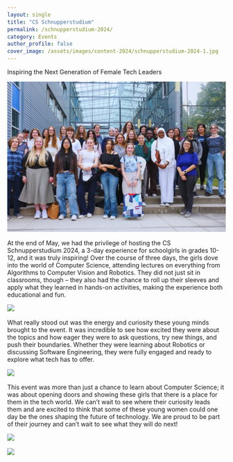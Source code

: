 ```yaml
---
layout: single
title: "CS Schnupperstudium"
permalink: /schnupperstudium-2024/
category: Events
author_profile: false
cover_image: /assets/images/content-2024/schnupperstudium-2024-1.jpg
---
```


Inspiring the Next Generation of Female Tech Leaders

![](/assets/images/content-2024/schnupperstudium-2024-1.jpg)

At the end of May, we had the privilege of hosting the CS Schnupperstudium 2024, a 3-day experience for schoolgirls in grades 10-12, and it was truly inspiring! Over the course of three days, the girls dove into the world of Computer Science, attending lectures on everything from Algorithms to Computer Vision and Robotics. They did not just sit in classrooms, though – they also had the chance to roll up their sleeves and apply what they learned in hands-on activities, making the experience both educational and fun.

![](/assets/images/content-2024/schnupperstudium-2024-2.jpg)

What really stood out was the energy and curiosity these young minds brought to the event. It was incredible to see how excited they were about the topics and how eager they were to ask questions, try new things, and push their boundaries. Whether they were learning about Robotics or discussing Software Engineering, they were fully engaged and ready to explore what tech has to offer.

![](/assets/images/content-2024/schnupperstudium-2024-3.jpg)

This event was more than just a chance to learn about Computer Science; it was about opening doors and showing these girls that there is a place for them in the tech world. We can’t wait to see where their curiosity leads them and are excited to think that some of these young women could one day be the ones shaping the future of technology. We are proud to be part of their journey and can’t wait to see what they will do next!

![](/assets/images/content-2024/schnupperstudium-2024-4.jpg)

![](/assets/images/content-2024/schnupperstudium-2024-5.jpg)